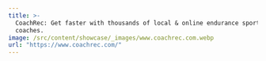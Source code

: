 ```yaml
---
title: >-
  CoachRec: Get faster with thousands of local & online endurance sports
  coaches.
image: /src/content/showcase/_images/www.coachrec.com.webp
url: "https://www.coachrec.com/"
---
```

